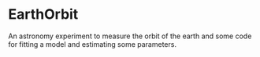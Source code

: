 # EarthOrbit
An astronomy experiment to measure the orbit of the earth and some code for fitting a model and estimating some parameters.
